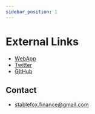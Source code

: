 ```yaml
---
sidebar_position: 1
---
```


# External Links

- [WebApp](https://fox-fi.web.app)
- [Twitter](https://twitter.com/FoxStablecoin)
- [GItHub](https://github.com/FOX-Finance)

## Contact

- [stablefox.finance@gmail.com](mailto:stablefox.finance@gmail.com)
